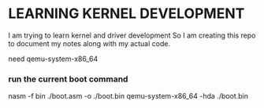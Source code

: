 <h1>LEARNING KERNEL DEVELOPMENT</h1>

I am trying to learn kernel and driver development
So I am creating this repo to document my notes along with my actual code. 

need qemu-system-x86_64

<h3>run the current boot command</h3>
nasm -f bin ./boot.asm -o ./boot.bin
qemu-system-x86_64 -hda ./boot.bin
